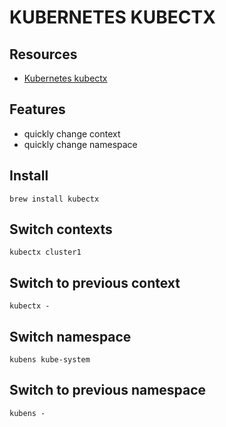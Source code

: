 # KUBERNETES KUBECTX

## Resources
- [Kubernetes kubectx](https://github.com/ahmetb/kubectx)

## Features

- quickly change context
- quickly change namespace

## Install

`brew install kubectx`

## Switch contexts

`kubectx cluster1`

## Switch to previous context

`kubectx -`

## Switch namespace

`kubens kube-system`

## Switch to previous namespace

`kubens -`
